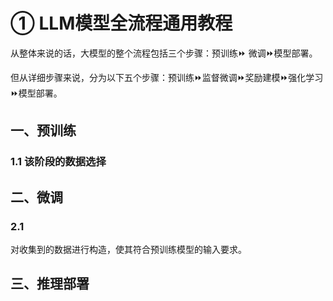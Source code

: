 # ①  LLM模型全流程通用教程

从整体来说的话，大模型的整个流程包括三个步骤：预训练⏩
微调⏩模型部署。

但从详细步骤来说，分为以下五个步骤：预训练⏩监督微调⏩奖励建模⏩强化学习⏩模型部署。
## 一、预训练

### 1.1 该阶段的数据选择



## 二、微调

### 2.1 

对收集到的数据进行构造，使其符合预训练模型的输入要求。



## 三、推理部署









